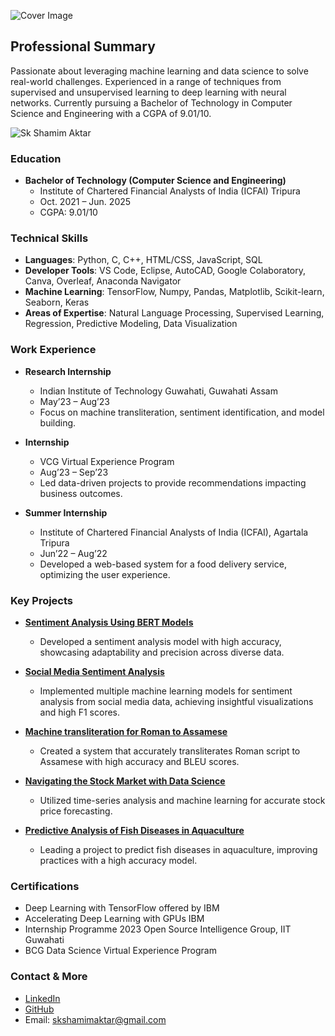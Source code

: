 ![Cover Image](https://drive.google.com/uc?export=view&id=1shfwgAVYAWv6HHZ975QAjszbxmu2hcJW)


## Professional Summary

Passionate about leveraging machine learning and data science to solve real-world challenges. Experienced in a range of techniques from supervised and unsupervised learning to deep learning with neural networks. Currently pursuing a Bachelor of Technology in Computer Science and Engineering with a CGPA of 9.01/10.

![Sk Shamim Aktar](https://www.dropbox.com/scl/fi/b2n4vc5cgi2ylp5z13d3z/profil-github.png?raw=1)


### Education

- **Bachelor of Technology (Computer Science and Engineering)**
  - Institute of Chartered Financial Analysts of India (ICFAI) Tripura
  - Oct. 2021 – Jun. 2025
  - CGPA: 9.01/10

### Technical Skills 

- **Languages**: Python, C, C++, HTML/CSS, JavaScript, SQL
- **Developer Tools**: VS Code, Eclipse, AutoCAD, Google Colaboratory, Canva, Overleaf, Anaconda Navigator
- **Machine Learning**: TensorFlow, Numpy, Pandas, Matplotlib, Scikit-learn, Seaborn, Keras
- **Areas of Expertise**: Natural Language Processing, Supervised Learning, Regression, Predictive Modeling, Data Visualization

### Work Experience

- **Research Internship**
  - Indian Institute of Technology Guwahati, Guwahati Assam
  - May’23 – Aug’23
  - Focus on machine transliteration, sentiment identification, and model building.

- **Internship**
  - VCG Virtual Experience Program
  - Aug’23 – Sep’23
  - Led data-driven projects to provide recommendations impacting business outcomes.

- **Summer Internship**
  - Institute of Chartered Financial Analysts of India (ICFAI), Agartala Tripura
  - Jun’22 – Aug’22
  - Developed a web-based system for a food delivery service, optimizing the user experience.

### Key Projects

- **[Sentiment Analysis Using BERT Models](https://github.com/Skshamim02/BERT-based-TwitterMood)**
  - Developed a sentiment analysis model with high accuracy, showcasing adaptability and precision across diverse data.

- **[Social Media Sentiment Analysis](https://github.com/Skshamim02/SocialMediaSentimentAnalysis)**
  - Implemented multiple machine learning models for sentiment analysis from social media data, achieving insightful visualizations and high F1 scores.

- **[Machine transliteration for Roman to Assamese](https://github.com/Skshamim02/MachineTransliteration)**
  - Created a system that accurately transliterates Roman script to Assamese with high accuracy and BLEU scores.

- **[Navigating the Stock Market with Data Science](https://github.com/Skshamim02/StockPriceAnalyzer)**
  - Utilized time-series analysis and machine learning for accurate stock price forecasting.

- **[Predictive Analysis of Fish Diseases in Aquaculture](https://github.com/Skshamim02/FishDiseasePredictor)**
  - Leading a project to predict fish diseases in aquaculture, improving practices with a high accuracy model.

### Certifications

- Deep Learning with TensorFlow offered by IBM
- Accelerating Deep Learning with GPUs IBM
- Internship Programme 2023 Open Source Intelligence Group, IIT Guwahati
- BCG Data Science Virtual Experience Program

### Contact & More

- [LinkedIn](www.linkedin.com/in/sk-shamim02) 
- [GitHub](https://github.com/Skshamim02)
- Email: skshamimaktar@gmail.com
